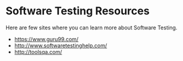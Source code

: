 # Software Testing Resources
Here are few sites where you can learn more about Software Testing.
- https://www.guru99.com/
- http://www.softwaretestinghelp.com/
- http://toolsqa.com/

